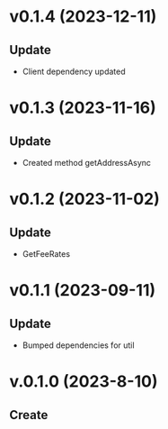 # v0.1.4 (2023-12-11)

## Update

- Client dependency updated

# v0.1.3 (2023-11-16)

## Update

- Created method getAddressAsync

# v0.1.2 (2023-11-02)

## Update

- GetFeeRates

# v0.1.1 (2023-09-11)

## Update

- Bumped dependencies for util

# v.0.1.0 (2023-8-10)

## Create
